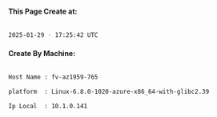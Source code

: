 
   
#### This Page Create at:

```bash

2025-01-29 - 17:25:42 UTC

```

#### Create By Machine:

```bash

Host Name : fv-az1959-765

platform  : Linux-6.8.0-1020-azure-x86_64-with-glibc2.39

Ip Local  : 10.1.0.141

```

